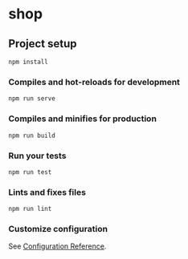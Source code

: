 # shop

## Project setup
```
npm install
```

### Compiles and hot-reloads for development
```
npm run serve
```

### Compiles and minifies for production
``` 
npm run build
```

### Run your tests
```
npm run test
```

### Lints and fixes files
```
npm run lint
```

### Customize configuration
See [Configuration Reference](https://cli.vuejs.org/config/).
